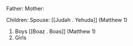 Father: 
Mother: 

Children:
Spouse: [[Judah . Yehuda]] (Matthew 1)
1) Boys
	[[Boaz . Boas]] (Matthew 1)
2) Girls
	